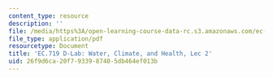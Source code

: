 ```yaml
---
content_type: resource
description: ''
file: /media/https%3A/open-learning-course-data-rc.s3.amazonaws.com/ec-719-d-lab-water-climate-change-and-health-spring-2019/26f9d6ca20f7933987405db464ef013b_MITEC_719S19_lec2.pdf
file_type: application/pdf
resourcetype: Document
title: 'EC.719 D-Lab: Water, Climate, and Health, Lec 2'
uid: 26f9d6ca-20f7-9339-8740-5db464ef013b
---
```

